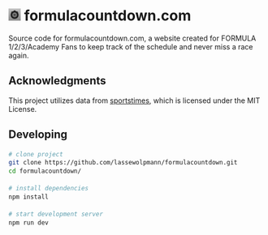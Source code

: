 # <img src="https://raw.githubusercontent.com/lassewolpmann-org/f1-countdown-svelte-kit/main/static/favicon.png" alt="drawing" width="24"/> formulacountdown.com
Source code for formulacountdown.com, a website created for FORMULA 1/2/3/Academy Fans to keep track of the schedule and never miss a race again.

## Acknowledgments
This project utilizes data from [sportstimes](https://github.com/sportstimes/f1/blob/main/LICENSE), which is licensed under the MIT License.

## Developing
```bash
# clone project
git clone https://github.com/lassewolpmann/formulacountdown.git
cd formulacountdown/

# install dependencies
npm install

# start development server
npm run dev
```
